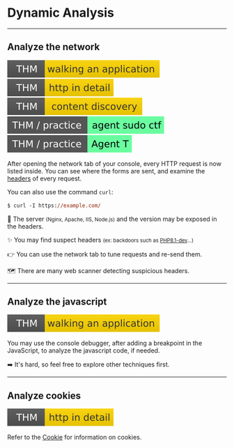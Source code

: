 # Dynamic Analysis

<hr class="sep-both">

## Analyze the network

[![walkinganapplication](../../../_badges/thm/walkinganapplication.svg)](https://tryhackme.com/room/walkinganapplication)
[![httpindetail](../../../_badges/thm/httpindetail.svg)](https://tryhackme.com/room/httpindetail)
[![contentdiscovery](../../../_badges/thm/contentdiscovery.svg)](https://tryhackme.com/room/contentdiscovery)
[![agentsudoctf](../../../_badges/thm-p/agentsudoctf.svg)](https://tryhackme.com/room/agentsudoctf)
[![agentt](../../../_badges/thm-p/agentt.svg)](https://tryhackme.com/room/agentt)

<div class="row row-cols-lg-2"><div>

After opening the network tab of your console, every HTTP request is now listed inside. You can see where the forms are sent, and examine the [headers](/operating-systems/networking/protocols/http.md#http-headers-in-web-applications) of every request.

You can also use the command `curl`:

```ps
$ curl -I https://example.com/ 
```
</div><div>

🔑 The server <small>(Nginx, Apache, IIS, Node.js)</small> and the version may be exposed in the headers.

✨ You may find suspect headers <small>(ex: backdoors such as [PHP8.1-dev](https://github.com/flast101/php-8.1.0-dev-backdoor-rce)...)</small>

👉 You can use the network tab to tune requests and re-send them.

🗺️ There are many web scanner detecting suspicious headers.
</div></div>

<hr class="sep-both">

## Analyze the javascript

<div class="row row-cols-lg-2"><div>

[![walkinganapplication](../../../_badges/thm/walkinganapplication.svg)](https://tryhackme.com/room/walkinganapplication)

You may use the console debugger, after adding a breakpoint in the JavaScript, to analyze the javascript code, if needed.

➡️ It's hard, so feel free to explore other techniques first.
</div><div>
</div></div>

<hr class="sep-both">

## Analyze cookies

[![httpindetail](../../../_badges/thm/httpindetail.svg)](https://tryhackme.com/room/httpindetail)

<div class="row row-cols-lg-2"><div>

Refer to the [Cookie](/programming-languages/web/_general/random/cookies.md) for information on cookies.
</div><div>
</div></div>